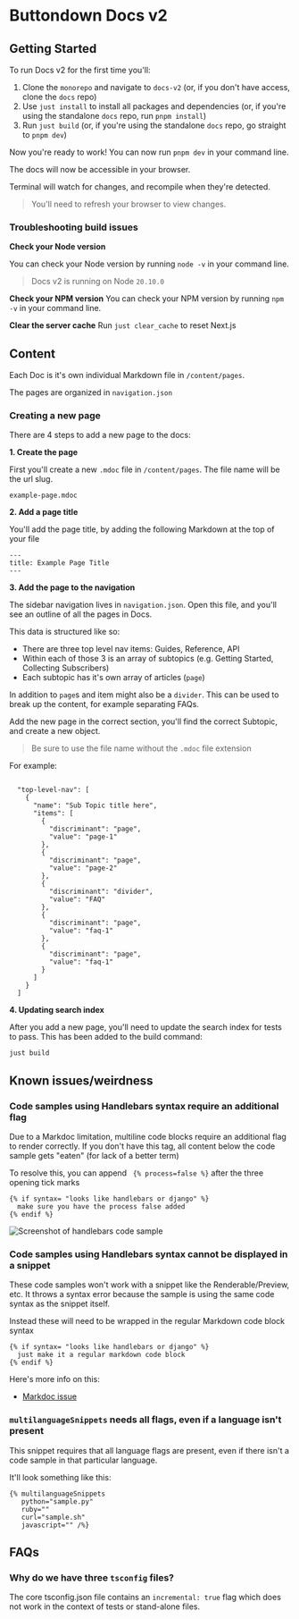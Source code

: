 <!-- Note that this file is public at https://github.com/buttondown/docs. -->

# Buttondown Docs v2

## Getting Started

To run Docs v2 for the first time you'll:

1. Clone the `monorepo` and navigate to `docs-v2` (or, if you don't have access, clone the `docs` repo)
2. Use `just install` to install all packages and dependencies (or, if you're using the standalone `docs` repo, run `pnpm install`)
3. Run `just build` (or, if you're using the standalone `docs` repo, go straight to `pnpm dev`)

Now you're ready to work! You can now run `pnpm dev` in your command line.

The docs will now be accessible in your browser.

Terminal will watch for changes, and recompile when they're detected.

> You'll need to refresh your browser to view changes.

### Troubleshooting build issues

**Check your Node version**

You can check your Node version by running `node -v` in your command line.

> Docs v2 is running on Node `20.10.0`

**Check your NPM version**
You can check your NPM version by running `npm -v` in your command line.

**Clear the server cache**
Run `just clear_cache` to reset Next.js

## Content

Each Doc is it's own individual Markdown file in `/content/pages`.

The pages are organized in `navigation.json`

### Creating a new page

There are 4 steps to add a new page to the docs:

**1. Create the page**

First you'll create a new `.mdoc` file in `/content/pages`. The file name will be the url slug.

```
example-page.mdoc
```

**2. Add a page title**

You'll add the page title, by adding the following Markdown at the top of your file

```
---
title: Example Page Title
---
```

**3. Add the page to the navigation**

The sidebar navigation lives in `navigation.json`. Open this file, and you'll see an outline of all the pages in Docs.

This data is structured like so:

- There are three top level nav items: Guides, Reference, API
- Within each of those 3 is an array of subtopics (e.g. Getting Started, Collecting Subscribers)
- Each subtopic has it's own array of articles (`page`)

In addition to `page`s and item might also be a `divider`. This can be used to break up the content, for example separating FAQs.

Add the new page in the correct section, you'll find the correct Subtopic, and create a new object.

> Be sure to use the file name without the `.mdoc` file extension

For example:

```

  "top-level-nav": [
    {
      "name": "Sub Topic title here",
      "items": [
        {
          "discriminant": "page",
          "value": "page-1"
        },
        {
          "discriminant": "page",
          "value": "page-2"
        },
        {
          "discriminant": "divider",
          "value": "FAQ"
        },
        {
          "discriminant": "page",
          "value": "faq-1"
        },
        {
          "discriminant": "page",
          "value": "faq-1"
        }
      ]
    }
  ]
```

**4. Updating search index**

After you add a new page, you'll need to update the search index for tests to pass. This has been added to the build command:

```
just build
```

## Known issues/weirdness

### Code samples using Handlebars syntax require an additional flag

Due to a Markdoc limitation, multiline code blocks require an additional flag to render correctly. If you don't have this tag, all content below the code sample gets "eaten" (for lack of a better term)

To resolve this, you can append ` {% process=false %}` after the three opening tick marks

```
{% if syntax= "looks like handlebars or django" %}
  make sure you have the process false added
{% endif %}
```

![Screenshot of handlebars code sample](https://share.cleanshot.com/fNjxx5JD)

### Code samples using Handlebars syntax cannot be displayed in a snippet

These code samples won't work with a snippet like the Renderable/Preview, etc. It throws a syntax error because the sample is using the same code syntax as the snippet itself.

Instead these will need to be wrapped in the regular Markdown code block syntax

```
{% if syntax= "looks like handlebars or django" %}
  just make it a regular markdown code block
{% endif %}
```

Here's more info on this:

- [Markdoc issue](https://github.com/markdoc/markdoc/issues/72)

### `multilanguageSnippets` needs all flags, even if a language isn't present

This snippet requires that all language flags are present, even if there isn't a code sample in that particular language.

It'll look something like this:

```
{% multilanguageSnippets
   python="sample.py"
   ruby=""
   curl="sample.sh"
   javascript="" /%}

```

## FAQs

### Why do we have three `tsconfig` files?

The core tsconfig.json file contains an `incremental: true` flag which does not work in the context of tests or stand-alone files.
